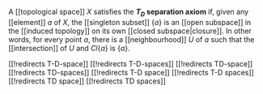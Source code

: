 A [[topological space]] $X$ satisfies the __$T_D$ separation axiom__ if, given any [[element]] $a$ of $X$, the [[singleton subset]] $\{a\}$ is an [[open subspace]] in the [[induced topology]] on its own [[closed subspace|closure]].  In other words, for every point $a$, there is a [[neighbourhood]] $U$ of $a$ such that the [[intersection]] of $U$ and $Cl\{a\}$ is $\{a\}$.


[[!redirects T-D-space]]
[[!redirects T-D-spaces]]
[[!redirects TD-space]]
[[!redirects TD-spaces]]
[[!redirects T-D space]]
[[!redirects T-D spaces]]
[[!redirects TD space]]
[[!redirects TD spaces]]
